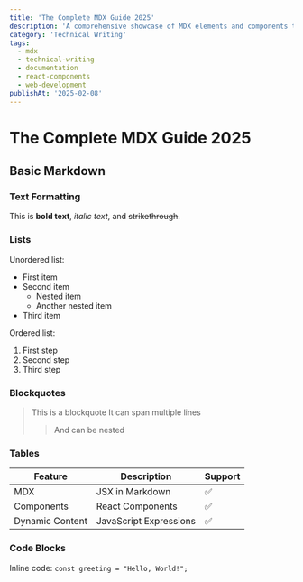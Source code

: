 ```yaml
---
title: 'The Complete MDX Guide 2025'
description: 'A comprehensive showcase of MDX elements and components that make writing and documenting web applications with React easier.'
category: 'Technical Writing'
tags:
  - mdx
  - technical-writing
  - documentation
  - react-components
  - web-development
publishAt: '2025-02-08'
---
```


# The Complete MDX Guide 2025

## Basic Markdown

### Text Formatting

This is **bold text**, _italic text_, and ~~strikethrough~~.

### Lists

Unordered list:

- First item
- Second item
  - Nested item
  - Another nested item
- Third item

Ordered list:

1. First step
2. Second step
3. Third step

### Blockquotes

> This is a blockquote
> It can span multiple lines
>
> > And can be nested

### Tables

| Feature         | Description            | Support |
| --------------- | ---------------------- | ------- |
| MDX             | JSX in Markdown        | ✅      |
| Components      | React Components       | ✅      |
| Dynamic Content | JavaScript Expressions | ✅      |

### Code Blocks

Inline code: `const greeting = "Hello, World!";`
